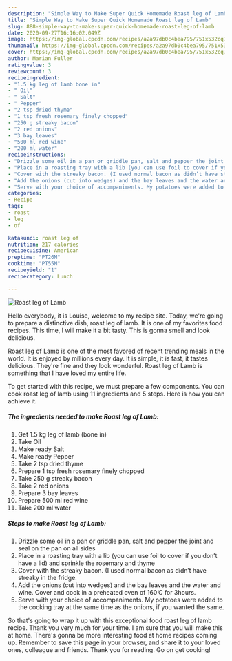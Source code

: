 ```yaml
---
description: "Simple Way to Make Super Quick Homemade Roast leg of Lamb"
title: "Simple Way to Make Super Quick Homemade Roast leg of Lamb"
slug: 888-simple-way-to-make-super-quick-homemade-roast-leg-of-lamb
date: 2020-09-27T16:16:02.049Z
image: https://img-global.cpcdn.com/recipes/a2a97db0c4bea795/751x532cq70/roast-leg-of-lamb-recipe-main-photo.jpg
thumbnail: https://img-global.cpcdn.com/recipes/a2a97db0c4bea795/751x532cq70/roast-leg-of-lamb-recipe-main-photo.jpg
cover: https://img-global.cpcdn.com/recipes/a2a97db0c4bea795/751x532cq70/roast-leg-of-lamb-recipe-main-photo.jpg
author: Marian Fuller
ratingvalue: 3
reviewcount: 3
recipeingredient:
- "1.5 kg leg of lamb bone in"
- " Oil"
- " Salt"
- " Pepper"
- "2 tsp dried thyme"
- "1 tsp fresh rosemary finely chopped"
- "250 g streaky bacon"
- "2 red onions"
- "3 bay leaves"
- "500 ml red wine"
- "200 ml water"
recipeinstructions:
- "Drizzle some oil in a pan or griddle pan, salt and pepper the joint and seal on the pan on all sides"
- "Place in a roasting tray with a lib (you can use foil to cover if you don’t have a lid) and sprinkle the rosemary and thyme"
- "Cover with the streaky bacon. (I used normal bacon as didn’t have streaky in the fridge."
- "Add the onions (cut into wedges) and the bay leaves and the water and wine. Cover and cook in a preheated oven of 160’C for 3hours."
- "Serve with your choice of accompaniments. My potatoes were added to the cooking tray at the same time as the onions, if you wanted the same."
categories:
- Recipe
tags:
- roast
- leg
- of

katakunci: roast leg of 
nutrition: 217 calories
recipecuisine: American
preptime: "PT26M"
cooktime: "PT55M"
recipeyield: "1"
recipecategory: Lunch

---
```



![Roast leg of Lamb](https://img-global.cpcdn.com/recipes/a2a97db0c4bea795/751x532cq70/roast-leg-of-lamb-recipe-main-photo.jpg)

Hello everybody, it is Louise, welcome to my recipe site. Today, we're going to prepare a distinctive dish, roast leg of lamb. It is one of my favorites food recipes. This time, I will make it a bit tasty. This is gonna smell and look delicious.



Roast leg of Lamb is one of the most favored of recent trending meals in the world. It is enjoyed by millions every day. It is simple, it is fast, it tastes delicious. They're fine and they look wonderful. Roast leg of Lamb is something that I have loved my entire life.


To get started with this recipe, we must prepare a few components. You can cook roast leg of lamb using 11 ingredients and 5 steps. Here is how you can achieve it.

<!--inarticleads1-->

##### The ingredients needed to make Roast leg of Lamb:

1. Get 1.5 kg leg of lamb (bone in)
1. Take  Oil
1. Make ready  Salt
1. Make ready  Pepper
1. Take 2 tsp dried thyme
1. Prepare 1 tsp fresh rosemary finely chopped
1. Take 250 g streaky bacon
1. Take 2 red onions
1. Prepare 3 bay leaves
1. Prepare 500 ml red wine
1. Take 200 ml water




<!--inarticleads2-->

##### Steps to make Roast leg of Lamb:

1. Drizzle some oil in a pan or griddle pan, salt and pepper the joint and seal on the pan on all sides
1. Place in a roasting tray with a lib (you can use foil to cover if you don’t have a lid) and sprinkle the rosemary and thyme
1. Cover with the streaky bacon. (I used normal bacon as didn’t have streaky in the fridge.
1. Add the onions (cut into wedges) and the bay leaves and the water and wine. Cover and cook in a preheated oven of 160’C for 3hours.
1. Serve with your choice of accompaniments. My potatoes were added to the cooking tray at the same time as the onions, if you wanted the same.




So that's going to wrap it up with this exceptional food roast leg of lamb recipe. Thank you very much for your time. I am sure that you will make this at home. There's gonna be more interesting food at home recipes coming up. Remember to save this page in your browser, and share it to your loved ones, colleague and friends. Thank you for reading. Go on get cooking!
